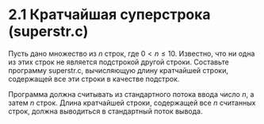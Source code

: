 # 2.1 Кратчайшая суперстрока (superstr.c)
Пусть дано множество из $n$ строк, где $0 < n \le 10$. Известно, что ни одна из этих строк не является подстрокой другой строки. Составьте программу superstr.c, вычисляющую длину кратчайшей строки, содержащей все эти строки в качестве подстрок.

Программа должна считывать из стандартного потока ввода число $n$, а затем $n$ строк. Длина кратчайшей строки, содержащей все $n$ считанных строк, должна выводиться в стандартный поток вывода.
